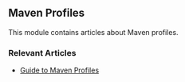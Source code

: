 ## Maven Profiles

This module contains articles about Maven profiles.

### Relevant Articles

- [Guide to Maven Profiles](https://www.baeldung.com/maven-profiles)
